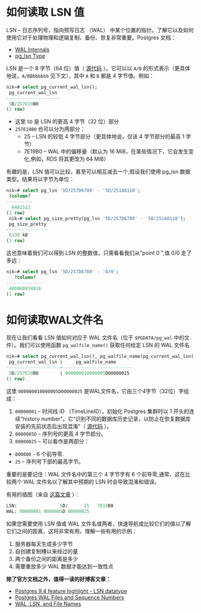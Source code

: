 # 如何读取 LSN 值

LSN – 日志序列号，指向预写日志 （WAL） 中某个位置的指针。了解它以及如何使用它对于处理物理和逻辑复制、备份、恢复非常重要。Postgres 文档：

- [WAL Internals](https://www.postgresql.org/docs/current/wal-internals.html)
- [pg_lsn Type](https://www.postgresql.org/docs/current/datatype-pg-lsn.html)

LSN 是一个 8 字节（64 位）值（ [源代码](https://gitlab.com/postgres/postgres/blob/4f2994647ff1e1209829a0085ca0c8d237dbbbb4/src/include/access/xlogdefs.h#L17) ）。它可以以 `A/B` 的形式表示（更具体地说，`A/BBbbbbbb` 见下文），其中 `A` 和 `B` 都是 4 字节值。例如：

```sql
nik=# select pg_current_wal_lsn();
 pg_current_wal_lsn
--------------------
 5D/257E19B0
(1 row)

```

- 这里 `5D` 是 LSN 的更高 4 字节（32 位）部分
- `257E19B0` 也可以分为两部分：
  - 25 – LSN 的较低 4 字节部分（更具体地说，仅该 4 字节部分的最高 1 字节）
  - 7E19B0 – WAL 中的偏移量（默认为 16 MiB，在某些情况下，它会发生变化,例如，RDS 将其更改为 64 MiB）

有趣的是，LSN 值可以比较，甚至可以相互减去一个,假设我们使用 pg_lsn 数据类型。结果将以字节为单位：

```sql
nik=# select pg_lsn '5D/257D6780' - '5D/251A8118';
 ?column?
----------
  6481512
(1 row)
 nik=# select pg_size_pretty(pg_lsn '5D/257D6780' - '5D/251A8118');
 pg_size_pretty
----------------
 6330 kB
(1 row)

```

这也意味着我们可以得到 LSN 的整数值，只需看看我们从"point 0 ",值 0/0 走了多远：

```sql
nik=# select pg_lsn '5D/257D6780' - '0/0';
   ?column?
--------------
 400060934016
(1 row)

```

# 如何读取WAL文件名

现在让我们看看 LSN 值如何对应于 WAL 文件名（位于 `$PGDATA/pg_wal` 中的文件）。我们可以使用函数 `pg_walfile_name()` 获取任何给定 LSN 的 WAL 文件名

```sql
nik=# select pg_current_wal_lsn(), pg_walfile_name(pg_current_wal_lsn());
 pg_current_wal_lsn |     pg_walfile_name
--------------------+--------------------------
 5D/257E19B0        | 000000010000005D00000025
(1 row)

```

这里 `000000010000005D00000025` 是WAL文件名，它由三个4字节（32位）字组成：

1. `00000001` – 时间线 ID （TimeLineID），初始化 Postgres 集群时以 1 开头的连续"history number"。它“识别不同的数据库历史记录，以防止在恢复数据库安装的先前状态后出现混淆”（ [源代码](https://gitlab.com/postgres/postgres/blob/4f2994647ff1e1209829a0085ca0c8d237dbbbb4/src/include/access/xlogdefs.h#L50) ）。
2. `0000005D` – 序列号的更高 4 字节部分。
3. `00000025` – 可以看作是两部分：
 - `000000` - 6 个前导零.
 - `25` – 序列号下部的最高字节。

重要的是要记住：WAL 文件名中的第三个 4 字节字有 6 个前导零,通常，这在比较两个 WAL 文件名以了解其中预期的 LSN 时会导致混淆和错误。

有用的插图（来自 [这篇文章](https://fluca1978.github.io/2020/05/28/PostgreSQLWalNames) ）：

```sql
LSN:                5D/      25   7E19B0
WAL: 00000001 0000005D 00000025

```

如果您需要使用 LSN 值或 WAL 文件名或两者，快速导航或比较它们的值以了解它们之间的距离，这将非常有用。理解一些有用的示例：

1. 服务器每天生成多少字节
2. 自创建复制槽以来经过的量
3. 两个备份之间的距离是多少
4. 需要重放多少 WAL 数据才能达到一致性点

**除了官方文档之外，值得一读的好博客文章：**

- [Postgres 9.4 feature highlight - LSN datatype](https://paquier.xyz/postgresql-2/postgres-9-4-feature-highlight-lsn-datatype/)
- [Postgres WAL Files and Sequence Numbers](https://www.crunchydata.com/blog/postgres-wal-files-and-sequuence-numbers)
- [WAL, LSN, and File Names](https://fluca1978.github.io/2020/05/28/PostgreSQLWalNames)

